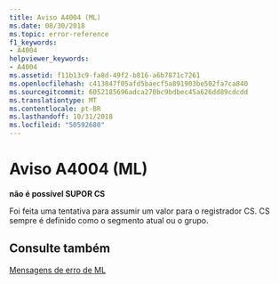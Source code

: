 ```yaml
---
title: Aviso A4004 (ML)
ms.date: 08/30/2018
ms.topic: error-reference
f1_keywords:
- A4004
helpviewer_keywords:
- A4004
ms.assetid: f11b13c9-fa8d-49f2-b816-a6b7871c7261
ms.openlocfilehash: c413847f05afd5baecf5a891903be502fa7ca840
ms.sourcegitcommit: 6052185696adca270bc9bdbec45a626dd89cdcdd
ms.translationtype: MT
ms.contentlocale: pt-BR
ms.lasthandoff: 10/31/2018
ms.locfileid: "50592680"
---
```

# <a name="ml-warning-a4004"></a>Aviso A4004 (ML)

**não é possível SUPOR CS**

Foi feita uma tentativa para assumir um valor para o registrador CS. CS sempre é definido como o segmento atual ou o grupo.

## <a name="see-also"></a>Consulte também

[Mensagens de erro de ML](../../assembler/masm/ml-error-messages.md)<br/>